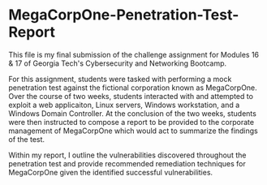 # MegaCorpOne-Penetration-Test-Report

This file is my final submission of the challenge assignment for Modules 16 &amp; 17 of Georgia Tech's Cybersecurity and Networking Bootcamp.

For this assignment, students were tasked with performing a mock penetration test against the fictional corporation known as MegaCorpOne. Over the course of two weeks, students interacted with and attempted to exploit a web applicaiton, Linux servers, Windows workstation, and a Windows Domain Controller. At the conclusion of the two weeks, students were then instructed to compose a report to be provided to the corporate management of MegaCorpOne which would act to summarize the findings of the test.

Within my report, I outline the vulnerabilities discovered throughout the penetration test and provide recommended remediation techniques for MegaCorpOne given the identified successful vulnerabilities.
